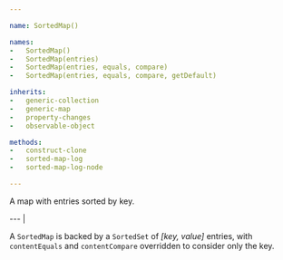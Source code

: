 ```yaml
---

name: SortedMap()

names:
-   SortedMap()
-   SortedMap(entries)
-   SortedMap(entries, equals, compare)
-   SortedMap(entries, equals, compare, getDefault)

inherits:
-   generic-collection
-   generic-map
-   property-changes
-   observable-object

methods:
-   construct-clone
-   sorted-map-log
-   sorted-map-log-node

---
```


A map with entries sorted by key.

--- |

A `SortedMap` is backed by a `SortedSet` of *[key, value]* entries, with
`contentEquals` and `contentCompare` overridden to consider only the key.


